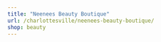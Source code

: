 ```yaml
---
title: "Neenees Beauty Boutique"
url: /charlottesville/neenees-beauty-boutique/
shop: beauty
---
```

